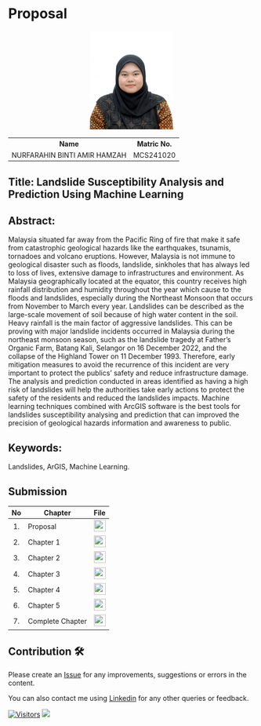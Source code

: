 
# Proposal

<p align="center">
  <img height="200px" src="https://github.com/farahinamir/photo/blob/main/photo.md/photo%20me.jpeg" />


<table align="center">
  <tr>
    <th>Name</th>
    <th>Matric No.</th>
  </tr>
  <tr>
    <td>NURFARAHIN BINTI AMIR HAMZAH</td>
    <td>MCS241020</td>
  </tr>

</table>

## Title: Landslide Susceptibility Analysis and Prediction Using Machine Learning

## Abstract:
Malaysia situated far away from the Pacific Ring of fire that make it safe from catastrophic geological hazards like the earthquakes, tsunamis, tornadoes and volcano eruptions. However, Malaysia is not immune to geological disaster such as floods, landslide, sinkholes that has always led to loss of lives, extensive damage to infrastructures and environment. As Malaysia geographically located at the equator, this country receives high rainfall distribution and humidity throughout the year which cause to the floods and landslides, especially during the Northeast Monsoon that occurs from November to March every year. Landslides can be described as the large-scale movement of soil because of high water content in the soil. Heavy rainfall is the main factor of aggressive landslides. This can be proving with major landslide incidents occurred in Malaysia during the northeast monsoon season, such as the landslide tragedy at Father’s Organic Farm, Batang Kali, Selangor on 16 December 2022, and the collapse of the Highland Tower on 11 December 1993.  Therefore, early mitigation measures to avoid the recurrence of this incident are very important to protect the publics’ safety and reduce infrastructure damage. The analysis and prediction conducted in areas identified as having a high risk of landslides will help the authorities take early actions to protect the safety of the residents and reduced the landslides impacts. Machine learning techniques combined with ArcGIS software is the best tools for landslides susceptibility analysing and prediction that can improved the precision of geological hazards information and awareness to public.   

## Keywords: 
Landslides, ArGIS, Machine Learning.

## Submission

| No  | Chapter     |                                                 File |
| :-: | ---------- | :---------------------------------------------------------------------------------------------------: |
|  1.  | Proposal | <a href="Nurfarahin_MCST1033_Proposal Form.pdf/"><img src="../../images/pdf.svg" width="24px" height="24px"></a> |
|  2.  | Chapter 1 | <a href="Chapter 1/"><img src="https://github.com/drshahizan/research-design/blob/main/proposal/proposal24251/farahinamir/Chapter%201/CHAPTER%201_proposal%20(Nurfarahin).pdf" width="24px" height="24px"></a> |
|  3.  | Chapter 2 | <a href="Chapter 2/"><img src="../../images/pdf.svg" width="24px" height="24px"></a> |
|  4.  | Chapter 3 | <a href="Chapter 3/"><img src="../../images/pdf.svg" width="24px" height="24px"></a> |
|  5.  | Chapter 4 | <a href="Chapter 4/"><img src="../../images/pdf.svg" width="24px" height="24px"></a> |
|  6.  | Chapter 5 | <a href="Chapter 5/"><img src="../../images/pdf.svg" width="24px" height="24px"></a> |
|  7.  | Complete Chapter | <a href="Complete Chapter/"><img src="../../images/pdf.svg" width="24px" height="24px"></a> |


## Contribution 🛠️

Please create an [Issue](https://github.com/drshahizan/special-topic-data-engineering/issues) for any improvements, suggestions or errors in the content.

You can also contact me using [Linkedin](https://www.linkedin.com/in/drshahizan/) for any other queries or feedback.

[![Visitors](https://api.visitorbadge.io/api/visitors?path=https%3A%2F%2Fgithub.com%2Fdrshahizan&labelColor=%23697689&countColor=%23555555&style=plastic)](https://visitorbadge.io/status?path=https%3A%2F%2Fgithub.com%2Fdrshahizan)
![](https://hit.yhype.me/github/profile?user_id=81284918)


